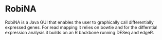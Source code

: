 # RobiNA

RobiNA is a Java GUI that enables the user to graphically call differentially expressed genes. For read mapping it relies on bowtie and for the differntial expression analysis it builds on an R backbone running DESeq and edgeR.
